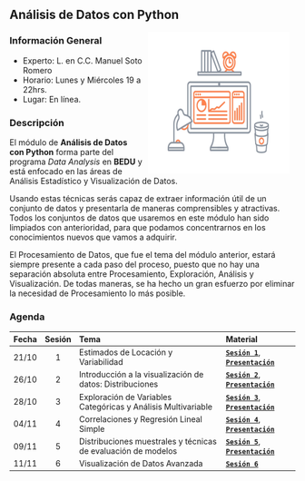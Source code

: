 ## Análisis de Datos con Python

<img src="imagenes/image.gif" align="right" height="250" width="250" hspace="10">

### Información General

- Experto: L. en C.C. Manuel Soto Romero
- Horario: Lunes y Miércoles 19 a 22hrs.
- Lugar:   En línea.

### Descripción

El módulo de __Análisis de Datos con Python__ forma parte del programa *Data Analysis* en __BEDU__ y está enfocado en las áreas de Análisis Estadístico y Visualización de Datos. 

Usando estas técnicas serás capaz de extraer información útil de un conjunto de datos y presentarla de maneras comprensibles y atractivas. Todos los conjuntos de datos que usaremos en este módulo han sido limpiados con anterioridad, para que podamos concentrarnos en los conocimientos nuevos que vamos a adquirir. 

El Procesamiento de Datos, que fue el tema del módulo anterior, estará siempre presente a cada paso del proceso, puesto que no hay una separación absoluta entre Procesamiento, Exploración, Análisis y Visualización. De todas maneras, se ha hecho un gran esfuerzo por eliminar la necesidad de Procesamiento lo más posible.

### Agenda

Fecha | Sesión | Tema                                                          | Material |
------| :----: | :------------------------------------------------------------ | :------- |
21/10 | 1      | Estimados de Locación y Variabilidad                          | [**`Sesión 1`**](sesion01/README.md), [**`Presentación`**](presentaciones/adpp01.pdf) |
26/10 | 2      | Introducción a la visualización de datos: Distribuciones      | [**`Sesión 2`**](sesion02/README.md), [**`Presentación`**](presentaciones/adpp02.pdf) |
28/10 | 3      | Exploración de Variables Categóricas y Análisis Multivariable | [**`Sesión 3`**](sesion03/README.md), [**`Presentación`**](presentaciones/adpp03.pdf) |
04/11 | 4      | Correlaciones y Regresión Lineal Simple                       | [**`Sesión 4`**](sesion04/README.md), [**`Presentación`**](presentaciones/adpp04.pdf) |
09/11 | 5      | Distribuciones muestrales y técnicas de evaluación de modelos | [**`Sesión 5`**](sesion05/README.md), [**`Presentación`**](presentaciones/adpp05.pdf) |
11/11 | 6      | Visualización de Datos Avanzada                               | [**`Sesión 6`**](sesion06/README.md) |
